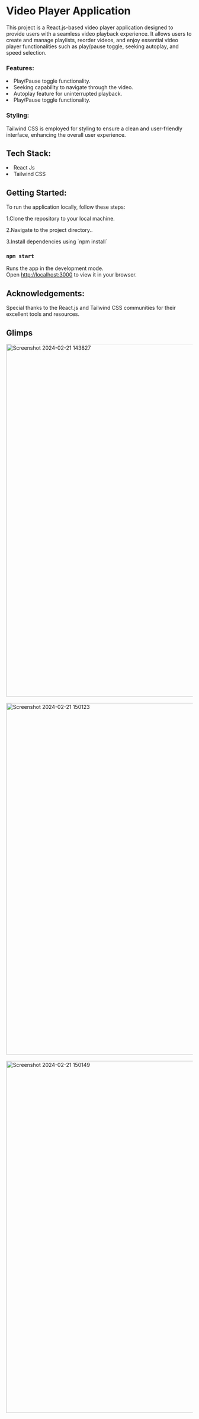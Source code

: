<h1>Video Player Application</h1>
<p>This project is a React.js-based video player application designed to provide users with a seamless video playback experience. It allows users to create and manage playlists, reorder videos, and enjoy essential video player functionalities such as play/pause toggle, seeking autoplay, and speed selection.</p>
<h3>Features:</h3>
<li>Play/Pause toggle functionality.</li>
<li>Seeking capability to navigate through the video.</li>
<li>Autoplay feature for uninterrupted playback.</li>
<li>Play/Pause toggle functionality.</li>
<h3>Styling:</h3>
<p>Tailwind CSS is employed for styling to ensure a clean and user-friendly interface, enhancing the overall user experience.</p>
<h2>Tech Stack:</h2>
<li>React Js</li>
<li>Tailwind CSS</li>
<h2>Getting Started:</h2>
<p>To run the application locally, follow these steps:</p>
<p>1.Clone the repository to your local machine.</p>
<p>2.Navigate to the project directory..</p>
<p>3.Install dependencies using  `npm install`</p>

### `npm start`


Runs the app in the development mode.\
Open [http://localhost:3000](http://localhost:3000) to view it in your browser.

<h2>Acknowledgements:</h2>
Special thanks to the React.js and Tailwind CSS communities for their excellent tools and resources.


<h2>Glimps</h2>

<img width="949" alt="Screenshot 2024-02-21 143827" src="https://github.com/saurav269/video-player-tailwind/assets/110054999/d4535050-0b71-4d97-aeaf-b48d4b7c454b">

<br />
<br />

<img width="946" alt="Screenshot 2024-02-21 150123" src="https://github.com/saurav269/video-player-tailwind/assets/110054999/c4da6c3e-05b0-408e-8156-9b4d25a2d025">

<br />
<br />

<img width="947" alt="Screenshot 2024-02-21 150149" src="https://github.com/saurav269/video-player-tailwind/assets/110054999/a607ebd4-769e-4167-a38b-c5382a75adee">



